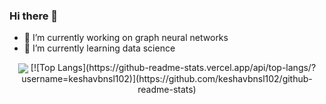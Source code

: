 ### Hi there 👋

- 🔭 I’m currently working on graph neural networks
- 🌱 I’m currently learning data science 
<p align="center">
<Img src="https://github-readme-stats.vercel.app/api?username=keshavbnsl102&&show_icons=true&title_color=ffffff&icon_color=bb2acf&text_color=daf7dc&bg_color=151515" align="center">
[![Top Langs](https://github-readme-stats.vercel.app/api/top-langs/?username=keshavbnsl102)](https://github.com/keshavbnsl102/github-readme-stats)

  </p>
